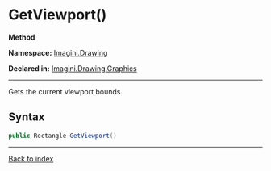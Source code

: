 # GetViewport()

**Method**

**Namespace:** [Imagini.Drawing](Imagini.Drawing.md)

**Declared in:** [Imagini.Drawing.Graphics](Imagini.Drawing.Graphics.md)

------



Gets the current viewport bounds.


## Syntax

```csharp
public Rectangle GetViewport()
```

------

[Back to index](index.md)